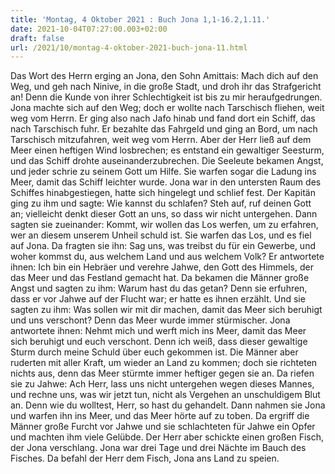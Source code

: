 ```yaml
---
title: 'Montag, 4 Oktober 2021 : Buch Jona 1,1-16.2,1.11.'
date: 2021-10-04T07:27:00.003+02:00
draft: false
url: /2021/10/montag-4-oktober-2021-buch-jona-11.html
---
```


Das Wort des Herrn erging an Jona, den Sohn Amittais: Mach dich auf den Weg, und geh nach Ninive, in die große Stadt, und droh ihr das Strafgericht an! Denn die Kunde von ihrer Schlechtigkeit ist bis zu mir heraufgedrungen. Jona machte sich auf den Weg; doch er wollte nach Tarschisch fliehen, weit weg vom Herrn. Er ging also nach Jafo hinab und fand dort ein Schiff, das nach Tarschisch fuhr. Er bezahlte das Fahrgeld und ging an Bord, um nach Tarschisch mitzufahren, weit weg vom Herrn. Aber der Herr ließ auf dem Meer einen heftigen Wind losbrechen; es entstand ein gewaltiger Seesturm, und das Schiff drohte auseinanderzubrechen. Die Seeleute bekamen Angst, und jeder schrie zu seinem Gott um Hilfe. Sie warfen sogar die Ladung ins Meer, damit das Schiff leichter wurde. Jona war in den untersten Raum des Schiffes hinabgestiegen, hatte sich hingelegt und schlief fest. Der Kapitän ging zu ihm und sagte: Wie kannst du schlafen? Steh auf, ruf deinen Gott an; vielleicht denkt dieser Gott an uns, so dass wir nicht untergehen. Dann sagten sie zueinander: Kommt, wir wollen das Los werfen, um zu erfahren, wer an diesem unserem Unheil schuld ist. Sie warfen das Los, und es fiel auf Jona. Da fragten sie ihn: Sag uns, was treibst du für ein Gewerbe, und woher kommst du, aus welchem Land und aus welchem Volk? Er antwortete ihnen: Ich bin ein Hebräer und verehre Jahwe, den Gott des Himmels, der das Meer und das Festland gemacht hat. Da bekamen die Männer große Angst und sagten zu ihm: Warum hast du das getan? Denn sie erfuhren, dass er vor Jahwe auf der Flucht war; er hatte es ihnen erzählt. Und sie sagten zu ihm: Was sollen wir mit dir machen, damit das Meer sich beruhigt und uns verschont? Denn das Meer wurde immer stürmischer. Jona antwortete ihnen: Nehmt mich und werft mich ins Meer, damit das Meer sich beruhigt und euch verschont. Denn ich weiß, dass dieser gewaltige Sturm durch meine Schuld über euch gekommen ist. Die Männer aber ruderten mit aller Kraft, um wieder an Land zu kommen; doch sie richteten nichts aus, denn das Meer stürmte immer heftiger gegen sie an. Da riefen sie zu Jahwe: Ach Herr, lass uns nicht untergehen wegen dieses Mannes, und rechne uns, was wir jetzt tun, nicht als Vergehen an unschuldigem Blut an. Denn wie du wolltest, Herr, so hast du gehandelt. Dann nahmen sie Jona und warfen ihn ins Meer, und das Meer hörte auf zu toben. Da ergriff die Männer große Furcht vor Jahwe und sie schlachteten für Jahwe ein Opfer und machten ihm viele Gelübde. Der Herr aber schickte einen großen Fisch, der Jona verschlang. Jona war drei Tage und drei Nächte im Bauch des Fisches. Da befahl der Herr dem Fisch, Jona ans Land zu speien.